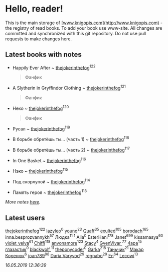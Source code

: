 # Hello, reader!
This is the main storage of [www.knigopis.com](http://www.knigopis.com) - the registry of read books.
To add your book use www-site. All changes are committed and synchronized with this git repository.
Do not use pull requests to make changes here.


## Latest books with notes
* Happily Ever After ~ [thejokerinthefog](users/317/317244423-vkontakte)<sup>122</sup>
    > Фанфик

* A Slytherin in Gryffindor Clothing ~ [thejokerinthefog](users/317/317244423-vkontakte)<sup>121</sup>
    > Фанфик

* Неко ~ [thejokerinthefog](users/317/317244423-vkontakte)<sup>120</sup>
    > Фанфик

* Русал ~ [thejokerinthefog](users/317/317244423-vkontakte)<sup>119</sup>

* В борьбе обретёшь ты... (часть 1) ~ [thejokerinthefog](users/317/317244423-vkontakte)<sup>118</sup>

* В борьбе обретёшь ты... (часть 2) ~ [thejokerinthefog](users/317/317244423-vkontakte)<sup>117</sup>

* In One Basket ~ [thejokerinthefog](users/317/317244423-vkontakte)<sup>116</sup>

* Нэко ~ [thejokerinthefog](users/317/317244423-vkontakte)<sup>115</sup>

* Под скорлупой ~ [thejokerinthefog](users/317/317244423-vkontakte)<sup>114</sup>

* Память героя ~ [thejokerinthefog](users/317/317244423-vkontakte)<sup>113</sup>


_More notes [here](latest_books_with_notes.md)._


## Latest users
[thejokerinthefog](users/317/317244423-vkontakte)<sup>122</sup> 
[lazyleo](users/116/116845519572391639637-google)<sup>0</sup> 
[youno](users/302/302928912-vkontakte)<sup>23</sup> 
[Quaff](users/122/12267158-vkontakte)<sup>35</sup> 
[exulted](users/100/100599204551896265722-google)<sup>105</sup> 
[borodach](users/157/15706320-vkontakte)<sup>165</sup> 
[inna.besprozvannykh](users/733/73323849-yandex)<sup>57</sup> 
[Людка](users/111/111038749-vkontakte)<sup>11</sup> 
[](users/114/114792281744850455512-google)<sup>1</sup> 
[Alla](users/103/103352250712959229257-google)<sup>0</sup> 
[EsterHani](users/305/30558181-vkontakte)<sup>178</sup> 
[Janet](users/108/108113656204404967440-google)<sup>699</sup> 
[kissamasya](users/684/68439978-vkontakte)<sup>60</sup> 
[violet_velva](users/116/116961712580551399099-google)<sup>61</sup> 
[Chiffi](users/105/105831994080785626680-google)<sup>118</sup> 
[anvonamore](users/595/5957175-vkontakte)<sup>123</sup> 
[Stacy](users/309/30902475-vkontakte)<sup>4</sup> 
[GvenVivar ](users/158/158266434925901-facebook)<sup>77</sup> 
[4apa](users/117/117392596378069249667-google)<sup>15</sup> 
[глазастик](users/115/115257673890455357280-google)<sup>0</sup> 
[blackwolf ](users/236/236639644-vkontakte)<sup>11</sup> 
[theponycoder](users/195/195144442-vkontakte)<sup>0</sup> 
[Garka](users/115/115753719718250012620-google)<sup>218</sup> 
[Таньчик](users/209/2096581563762610-facebook)<sup>21</sup> 
[Макар Коренюк](users/126/126368737-vkontakte)<sup>6</sup> 
[joan789](users/240/2401650-vkontakte)<sup>98</sup> 
[Daria Varyvod](users/829/829893410524253-facebook)<sup>29</sup> 
[regnabo](users/870/870059322-yandex)<sup>29</sup> 
[En](users/333/333646551-vkontakte)<sup>64</sup> 
[Lecowi](users/521/521873425-vkontakte)<sup>13</sup> 


_16.05.2019 12:36:39_
